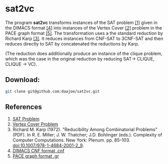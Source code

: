 # sat2vc
The program **sat2vc** transforms instances of the SAT 
problem [[1]](#References)  given in the DIMACS 
format [[4]](#References) into instances of the Vertex 
Cover [[2]](#References) problem in the PACE graph 
format [[5]](#References). The transformation uses a
the standard reduction by  Richard Karp [[3]](#References). 
It reduces instances from CNF-SAT to 3CNF-SAT and then reduces
directly to SAT by concatenated the reductions by Karp. 

(The reduction does additionally produce an instance of the 
clique problem, which was the case in the original reduction
by reducing SAT-> CLIQUE, CLIQUE -> VC).


## Download:
```bash
git clone git@github.com:daajoe/sat2vc.git
````

## References

1) [SAT Problem](https://en.wikipedia.org/wiki/Boolean_satisfiability_problem)
2) [Vertex Cover Problem](https://en.wikipedia.org/wiki/Vertex_cover)
3) Richard M. Karp (1972). "Reducibility Among Combinatorial Problems" (PDF). In R. E. Miller; J. W. Thatcher; J.D. Bohlinger (eds.). Complexity of Computer Computations. New York: Plenum. pp. 85–103. [doi:10.1007/978-1-4684-2001-2_9](https://link.springer.com/chapter/10.1007%2F978-1-4684-2001-2_9).
4) [DIMACS CNF format .cnf](http://www.satcompetition.org/2009/format-benchmarks2009.html)
5) [PACE graph format .gr](https://pacechallenge.org/2019/vc/vc_format/)
